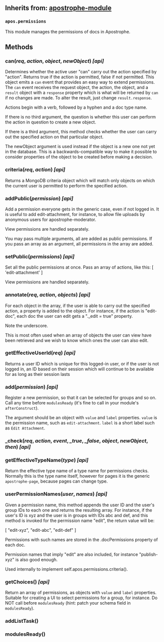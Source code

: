 ## Inherits from: [apostrophe-module](../apostrophe-module/README.md)
### `apos.permissions`
This module manages the permissions of docs in Apostrophe.


## Methods
### can(*req*, *action*, *object*, *newObject*) *[api]*
Determines whether the active user "can" carry out the
action specified by "action". Returns true if the action
is permitted, false if not permitted.
This object emits a `can` event that provides an easy way to
extend permissions. The `can` event receives the request object, the
action, the object, and a `result` object with a `response` property
which is what will be returned by `can` if no changes are made.
To alter the result, just change `result.response`.

Actions begin with a verb, followed by a hyphen and a
doc type name.

If there is no third argument, the question is whether this user can
perform the action in question to create a new object.

If there is a third argument, this method checks whether the user can
carry out the specified action on that particular object.

The newObject argument is used instead if the object is a new one not
yet in the database. This is a backwards-compatible way to make it
possible to consider properties of the object to be created before
making a decision.
### criteria(*req*, *action*) *[api]*
Returns a MongoDB criteria object which will match only objects
on which the current user is permitted to perform the
specified action.
### addPublic(*permission*) *[api]*
Add a permission everyone gets in the generic case, even if
not logged in. It is useful to add edit-attachment, for instance, to
allow file uploads by anonymous users for apostrophe-moderator.

View permissions are handled separately.

You may pass multiple arguments, all are added as public permissions. If you
pass an array as an argument, all permissions in the array are added.
### setPublic(*permissions*) *[api]*
Set all the public permissions at once. Pass an array of
actions, like this: [ 'edit-attachment' ]

View permissions are handled separately.
### annotate(*req*, *action*, *objects*) *[api]*
For each object in the array, if the user is able to
carry out the specified action, a property is added
to the object. For instance, if the action is "edit-doc",
each doc the user can edit gets a "._edit = true" property.

Note the underscore.

This is most often used when an array of objects the user
can view have been retrieved and we wish to know which ones
the user can also edit.
### getEffectiveUserId(*req*) *[api]*
Returns a user ID which is unique for this logged-in user, or if the user
is not logged in, an ID based on their session which will continue to be
available for as long as their session lasts
### add(*permission*) *[api]*
Register a new permission, so that it can be selected for
groups and so on. Call any time before `modulesReady`
(it's fine to call in your module's `afterConstruct`).

The argument should be an object with `value` and `label` properties.
`value` is the permission name, such as `edit-attachment`.
`label` is a short label such as `Edit Attachment`.
### _check(*req*, *action*, *event*, *_true*, *_false*, *object*, *newObject*, *then*) *[api]*

### getEffectiveTypeName(*type*) *[api]*
Return the effective type name of a type name for permissions checks.
Normally this is the type name itself, however for pages it is
the generic `apostrophe-page`, because pages can change type.
### userPermissionNames(*user*, *names*) *[api]*
Given a permission name, this method appends the user ID and
the user's group IDs to each one and returns the resulting
array. For instance, if the user's ID is xyz and the user
is in groups with IDs abc and def, and this method is invoked
for the permission name "edit", the return value will be:

[ "edit-xyz", "edit-abc", "edit-def" ]

Permissions with such names are stored in the .docPermissions
property of each doc.

Permission names that imply "edit" are also included,
for instance "publish-xyz" is also good enough.

Used internally to implement self.apos.permissions.criteria().
### getChoices() *[api]*
Return an array of permissions, as objects with `value` and `label`
properties. Suitable for creating a UI to select permissions for
a group, for instance. Do NOT call before `modulesReady` (hint:
patch your schema field in `modulesReady`).
### addListTask()

### modulesReady()

